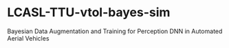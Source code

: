 # LCASL-TTU-vtol-bayes-sim
Bayesian Data Augmentation and Training for Perception DNN in Automated Aerial Vehicles
